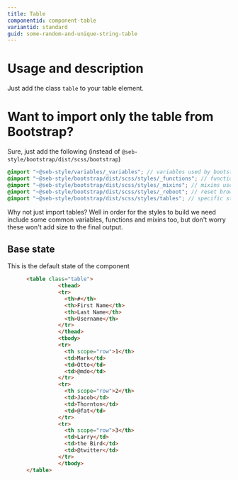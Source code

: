 ```yaml
---
title: Table
componentid: component-table
variantid: standard
guid: some-random-and-unique-string-table
---
```

# Usage and description
Just add the class `table` to your table element.

# Want to import only the table from Bootstrap?
Sure, just add the following (instead of `@seb-style/bootstrap/dist/scss/bootstrap`)
```scss
@import "~@seb-style/variables/_variables"; // variables used by bootstrap
@import "~@seb-style/bootstrap/dist/scss/styles/_functions"; // functions used by bootstrap
@import "~@seb-style/bootstrap/dist/scss/styles/_mixins"; // mixins used by bootstrap
@import "~@seb-style/bootstrap/dist/scss/styles/_reboot"; // reset browser specific styles (based on normalize.css)
@import "~@seb-style/bootstrap/dist/scss/styles/tables"; // specific styles for tables
```

Why not just import tables? Well in order for the styles to build we need include some common variables, functions and mixins too, but don't worry these won't add size to the final output.

## Base state
This is the default state of the component
```html
      <table class="table">
                <thead>
                <tr>
                  <th>#</th>
                  <th>First Name</th>
                  <th>Last Name</th>
                  <th>Username</th>
                </tr>
                </thead>
                <tbody>
                <tr>
                  <th scope="row">1</th>
                  <td>Mark</td>
                  <td>Otto</td>
                  <td>@mdo</td>
                </tr>
                <tr>
                  <th scope="row">2</th>
                  <td>Jacob</td>
                  <td>Thornton</td>
                  <td>@fat</td>
                </tr>
                <tr>
                  <th scope="row">3</th>
                  <td>Larry</td>
                  <td>the Bird</td>
                  <td>@twitter</td>
                </tr>
                </tbody>
      </table>
```